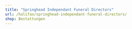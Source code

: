 ```yaml
---
title: "Springhead Independant Funeral Directors"
url: /halifax/springhead-independant-funeral-directors/
shop: Bestattungen
---
```


